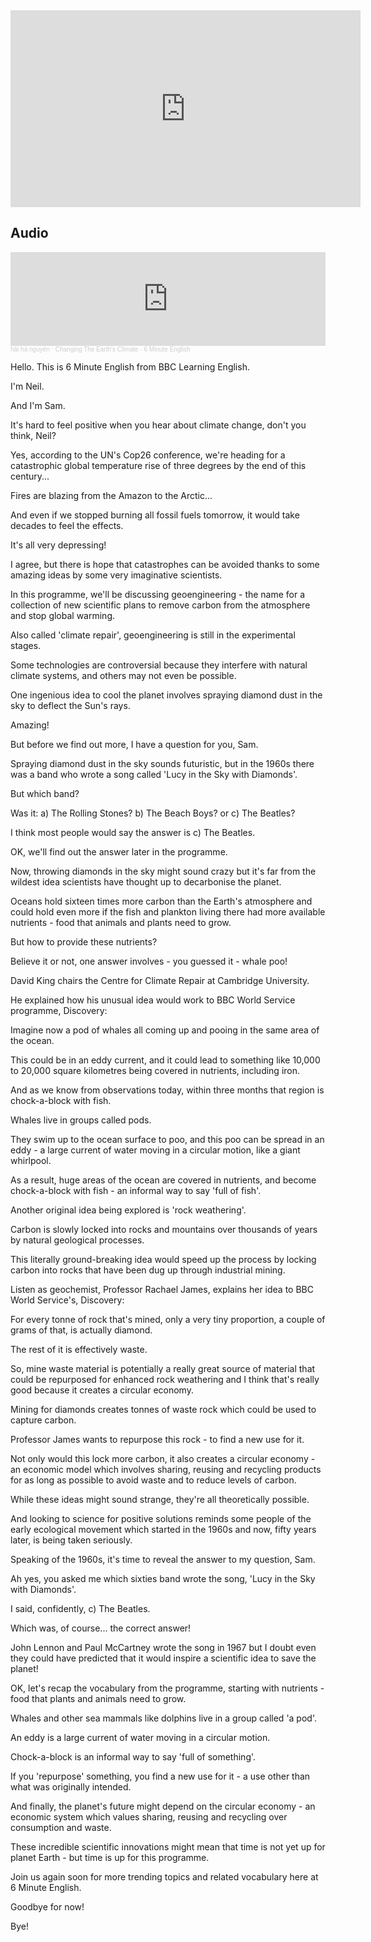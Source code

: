 <iframe width="560" height="315" src="https://www.youtube.com/embed/jnFeXaL02Fg?si=8LLOge2OPDGeSdbT" title="YouTube video player" frameborder="0" allow="accelerometer; autoplay; clipboard-write; encrypted-media; gyroscope; picture-in-picture; web-share" referrerpolicy="strict-origin-when-cross-origin" allowfullscreen></iframe>


## Audio
<iframe width="100%" height="150" scrolling="no" frameborder="no" allow="autoplay" src="https://w.soundcloud.com/player/?url=https%3A//api.soundcloud.com/tracks/1924674824&color=%23ff5500&auto_play=true&hide_related=false&show_comments=true&show_user=true&show_reposts=false&show_teaser=true&visual=true"></iframe><div style="font-size: 10px; color: #cccccc;line-break: anywhere;word-break: normal;overflow: hidden;white-space: nowrap;text-overflow: ellipsis; font-family: Interstate,Lucida Grande,Lucida Sans Unicode,Lucida Sans,Garuda,Verdana,Tahoma,sans-serif;font-weight: 100;"><a href="https://soundcloud.com/h-i-h-nguy-n-995119224" title="hải hà nguyễn" target="_blank" style="color: #cccccc; text-decoration: none;">hải hà nguyễn</a> · <a href="https://soundcloud.com/h-i-h-nguy-n-995119224/changing-the-earths-climate-6-minute-english" title="Changing The Earth&#x27;s Climate - 6 Minute English" target="_blank" style="color: #cccccc; text-decoration: none;">Changing The Earth&#x27;s Climate - 6 Minute English</a></div>



Hello. This is 6 Minute English from BBC Learning English.

I'm Neil.

And I'm Sam.

It's hard to feel positive when you hear about climate change, don't you think, Neil?

Yes, according to the UN's Cop26 conference, we're heading for a catastrophic global temperature rise of three degrees by the end of this century...

Fires are blazing from the Amazon to the Arctic...

And even if we stopped burning all fossil fuels tomorrow, it would take decades to feel the effects.

It's all very depressing!

I agree, but there is hope that catastrophes can be avoided thanks to some amazing ideas by some very imaginative scientists.

In this programme, we'll be discussing geoengineering - the name for a collection of new scientific plans to remove carbon from the atmosphere and stop global warming.

Also called 'climate repair', geoengineering is still in the experimental stages.

Some technologies are controversial because they interfere with natural climate systems, and others may not even be possible.

One ingenious idea to cool the planet involves spraying diamond dust in the sky to deflect the Sun's rays.

Amazing!

But before we find out more, I have a question for you, Sam.

Spraying diamond dust in the sky sounds futuristic, but in the 1960s there was a band who wrote a song called 'Lucy in the Sky with Diamonds'.

But which band?

Was it: a) The Rolling Stones? b) The Beach Boys? or c) The Beatles?

I think most people would say the answer is c) The Beatles.

OK, we'll find out the answer later in the programme.

Now, throwing diamonds in the sky might sound crazy but it's far from the wildest idea scientists have thought up to decarbonise the planet.

Oceans hold sixteen times more carbon than the Earth's atmosphere and could hold even more if the fish and plankton living there had more available nutrients - food that animals and plants need to grow.

But how to provide these nutrients?

Believe it or not, one answer involves - you guessed it - whale poo!

David King chairs the Centre for Climate Repair at Cambridge University.

He explained how his unusual idea would work to BBC World Service programme, Discovery:

Imagine now a pod of whales all coming up and pooing in the same area of the ocean.

This could be in an eddy current, and it could lead to something like 10,000 to 20,000 square kilometres being covered in nutrients, including iron.

And as we know from observations today, within three months that region is chock-a-block with fish.

Whales live in groups called pods.

They swim up to the ocean surface to poo, and this poo can be spread in an eddy - a large current of water moving in a circular motion, like a giant whirlpool.

As a result, huge areas of the ocean are covered in nutrients, and become chock-a-block with fish - an informal way to say 'full of fish'.

Another original idea being explored is 'rock weathering'.

Carbon is slowly locked into rocks and mountains over thousands of years by natural geological processes.

This literally ground-breaking idea would speed up the process by locking carbon into rocks that have been dug up through industrial mining.

Listen as geochemist, Professor Rachael James, explains her idea to BBC World Service's, Discovery:

For every tonne of rock that's mined, only a very tiny proportion, a couple of grams of that, is actually diamond.

The rest of it is effectively waste.

So, mine waste material is potentially a really great source of material that could be repurposed for enhanced rock weathering and I think that's really good because it creates a circular economy.

Mining for diamonds creates tonnes of waste rock which could be used to capture carbon.

Professor James wants to repurpose this rock - to find a new use for it.

Not only would this lock more carbon, it also creates a circular economy - an economic model which involves sharing, reusing and recycling products for as long as possible to avoid waste and to reduce levels of carbon.

While these ideas might sound strange, they're all theoretically possible.

And looking to science for positive solutions reminds some people of the early ecological movement which started in the 1960s and now, fifty years later, is being taken seriously.

Speaking of the 1960s, it's time to reveal the answer to my question, Sam.

Ah yes, you asked me which sixties band wrote the song, 'Lucy in the Sky with Diamonds'.

I said, confidently, c) The Beatles.

Which was, of course... the correct answer!

John Lennon and Paul McCartney wrote the song in 1967 but I doubt even they could have predicted that it would inspire a scientific idea to save the planet!

OK, let's recap the vocabulary from the programme, starting with nutrients - food that plants and animals need to grow.

Whales and other sea mammals like dolphins live in a group called 'a pod'.

An eddy is a large current of water moving in a circular motion.

Chock-a-block is an informal way to say 'full of something'.

If you 'repurpose' something, you find a new use for it - a use other than what was originally intended.

And finally, the planet's future might depend on the circular economy - an economic system which values sharing, reusing and recycling over consumption and waste.

These incredible scientific innovations might mean that time is not yet up for planet Earth - but time is up for this programme.

Join us again soon for more trending topics and related vocabulary here at 6 Minute English.

Goodbye for now!

Bye!
